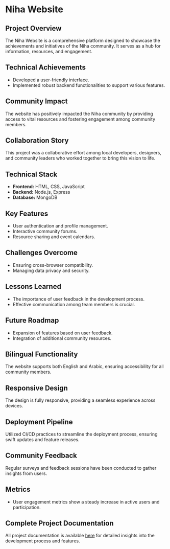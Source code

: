 # Niha Website

## Project Overview
The Niha Website is a comprehensive platform designed to showcase the achievements and initiatives of the Niha community. It serves as a hub for information, resources, and engagement.

## Technical Achievements
- Developed a user-friendly interface.
- Implemented robust backend functionalities to support various features.

## Community Impact
The website has positively impacted the Niha community by providing access to vital resources and fostering engagement among community members.

## Collaboration Story
This project was a collaborative effort among local developers, designers, and community leaders who worked together to bring this vision to life.

## Technical Stack
- **Frontend:** HTML, CSS, JavaScript
- **Backend:** Node.js, Express
- **Database:** MongoDB

## Key Features
- User authentication and profile management.
- Interactive community forums.
- Resource sharing and event calendars.

## Challenges Overcome
- Ensuring cross-browser compatibility.
- Managing data privacy and security.

## Lessons Learned
- The importance of user feedback in the development process.
- Effective communication among team members is crucial.

## Future Roadmap
- Expansion of features based on user feedback.
- Integration of additional community resources.

## Bilingual Functionality
The website supports both English and Arabic, ensuring accessibility for all community members.

## Responsive Design
The design is fully responsive, providing a seamless experience across devices.

## Deployment Pipeline
Utilized CI/CD practices to streamline the deployment process, ensuring swift updates and feature releases.

## Community Feedback
Regular surveys and feedback sessions have been conducted to gather insights from users.

## Metrics
- User engagement metrics show a steady increase in active users and participation.

## Complete Project Documentation
All project documentation is available [here](link-to-documentation) for detailed insights into the development process and features.